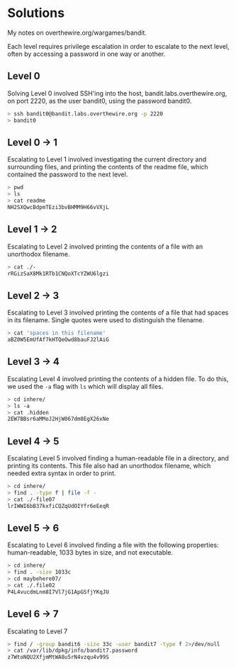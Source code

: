 # Solutions

My notes on overthewire.org/wargames/bandit.

Each level requires privilege escalation in order to escalate to the next level, often by accessing a password in one way or another.

## Level 0 

Solving Level 0 involved SSH'ing into the host, bandit.labs.overthewire.org, on port 2220, as the user bandit0, using the password bandit0.

```bash
> ssh bandit0@bandit.labs.overthewire.org -p 2220 
> bandit0
```

## Level 0 → 1

Escalating to Level 1 involved investigating the current directory and surrounding files, and printing the contents of the readme file, which contained the password to the next level.

```bash
> pwd
> ls
> cat readme
NH2SXQwcBdpmTEzi3bvBHMM9H66vVXjL
```

## Level 1 → 2

Escalating to Level 2 involved printing the contents of a file with an unorthodox filename.

```bash
> cat ./-
rRGizSaX8Mk1RTb1CNQoXTcYZWU6lgzi
```

## Level 2 → 3

Escalating to Level 3 involved printing the contents of a file that had spaces in its filename. Single quotes were used to distinguish the filename.

```bash
> cat 'spaces in this filename'
aBZ0W5EmUfAf7kHTQeOwd8bauFJ2lAiG
```

## Level 3 → 4

Escalating Level 4 involved printing the contents of a hidden file. To do this, we used the `-a` flag with `ls` which will display all files.

```bash
> cd inhere/
> ls -a
> cat .hidden
2EW7BBsr6aMMoJ2HjW067dm8EgX26xNe
```

## Level 4 → 5

Escalating Level 5 involved finding a human-readable file in a directory, and printing its contents. This file also had an unorthodox filename, which needed extra syntax in order to print.

```bash
> cd inhere/
> find . -type f | file -f -
> cat ./-file07
lrIWWI6bB37kxfiCQZqUdOIYfr6eEeqR
```

## Level 5 → 6

Escalating to Level 6 involved finding a file with the following properties: human-readable, 1033 bytes in size, and not executable.

```bash
> cd inhere/
> find . -size 1033c
> cd maybehere07/
> cat ./.file02
P4L4vucdmLnm8I7Vl7jG1ApGSfjYKqJU
```

## Level 6 → 7

Escalating to Level 7

```bash
> find / -group bandit6 -size 33c -user bandit7 -type f 2>/dev/null
> cat /var/lib/dpkg/info/bandit7.password
z7WtoNQU2XfjmMtWA8u5rN4vzqu4v99S
```


